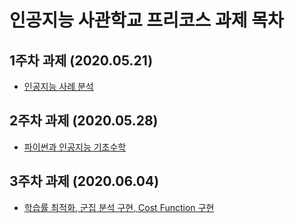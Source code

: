 # 인공지능 사관학교 프리코스 과제 목차

## 1주차 과제 (2020.05.21)

+ [인공지능 사례 분석](https://github.com/beigedaisy/beigedaisy.github.io/blob/master/1%EC%A3%BC%EC%B0%A8%20%EA%B3%BC%EC%A0%9C.ipynb)

## 2주차 과제 (2020.05.28)

+ [파이썬과 인공지능 기초수학](https://github.com/beigedaisy/beigedaisy.github.io/blob/master/Week%202.ipynb)

## 3주차 과제 (2020.06.04)

+ [학습률 최적화, 군집 분석 구현, Cost Function 구현](https://github.com/beigedaisy/beigedaisy.github.io/blob/master/Week%203.ipynb)
